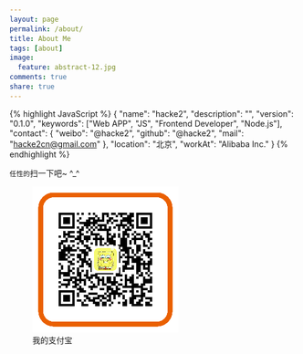 ```yaml
---
layout: page
permalink: /about/
title: About Me
tags: [about]
image:
  feature: abstract-12.jpg
comments: true
share: true
---
```


{% highlight JavaScript %}
{
  "name": "hacke2",
  "description": "",
  "version": "0.1.0",
  "keywords": ["Web APP", "JS", "Frontend Developer", "Node.js"],
  "contact": {
    "weibo": "@hacke2",
    "github": "@hacke2",
    "mail": "hacke2cn@gmail.com"
  },
  "location": "北京",
  "workAt": "Alibaba Inc."
}
{% endhighlight %}



`任性的`扫一下吧~ ^_^

<figure>
  <a href="/images/alipay.png">
    <img src="/images/alipay.png" alt="home" />
  </a>
  <figcaption>我的支付宝</figcaption>
</figure>